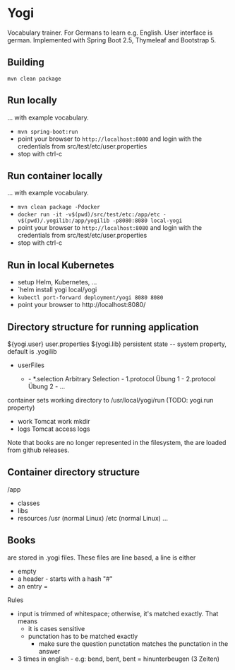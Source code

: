 # Yogi

Vocabulary trainer. For Germans to learn e.g. English. User interface is german.
Implemented with Spring Boot 2.5, Thymeleaf and Bootstrap 5.

## Building

`mvn clean package`

## Run locally

... with example vocabulary.

* `mvn spring-boot:run`
* point your browser to `http://localhost:8080` and 
  login with the credentials from src/test/etc/user.properties
* stop with ctrl-c

## Run container locally

... with example vocabulary.

* `mvn clean package -Pdocker`
* `docker run -it -v$(pwd)/src/test/etc:/app/etc -v$(pwd)/.yogilib:/app/yogilib -p8080:8080 local-yogi`
* point your browser to `http://localhost:8080` and login with the credentials from src/test/etc/user.properties
* stop with ctrl-c


## Run in local Kubernetes

* setup Helm, Kubernetes, ...
* `helm install yogi local/yogi
* `kubectl port-forward deployment/yogi 8080 8080`
* point your browser to http://localhost:8080/


## Directory structure for running application

${yogi.user}                user.properties
${yogi.lib}                 persistent state -- system property, default is .yogilib
  - <user>                  userFiles
    - <book>
      - *.selection         Arbitrary Selection
      - 1.protocol          Übung 1
      - 2.protocol          Übung 2
      - ...
<cwd>                       container sets working directory to /usr/local/yogi/run (TODO: yogi.run property)
  - work    Tomcat work mkdir
  - logs    Tomcat access logs

Note that books are no longer represented in the filesystem, the are loaded from github releases.

## Container directory structure

/app
  - classes
  - libs
  - resources
/usr              (normal Linux)
/etc              (normal Linux)
...

## Books

are stored in <name>.yogi files. These files are line based, a line is either
* empty
* a header - starts with a hash "#"
* an entry <left>=<right>

Rules
* input is trimmed of whitespace; otherwise, it's matched exactly. That means
  * it is cases sensitive
  * punctation has to be matched exactly
    * make sure the question punctation matches the punctation in the answer
* 3 times in english - e.g:
   bend, bent, bent = hinunterbeugen (3 Zeiten)



